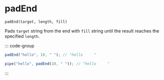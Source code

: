# padEnd

`padEnd(target, length, fill)`

Pads `target` string from the end with `fill` string until the result reaches the specified `length`.

::: code-group

```ts [data-first]
padEnd("hello", 10, " "); // "hello     "
```

```ts [data-last]
pipe("hello", padEnd(10, " ")); // "hello     "
```

:::
